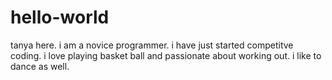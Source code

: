 # hello-world
tanya here. i am a novice programmer. i have just started competitve coding. i love playing basket ball and passionate about working out.
i like to dance as well.
